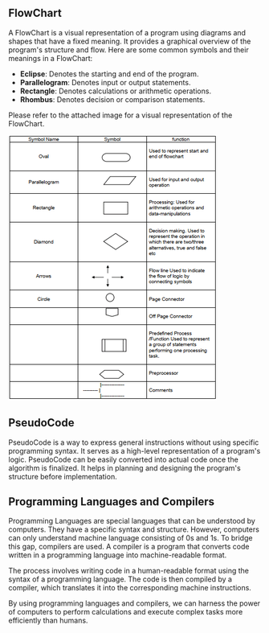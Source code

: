 ## FlowChart
A FlowChart is a visual representation of a program using diagrams and shapes that have a fixed meaning. It provides a graphical overview of the program's structure and flow. Here are some common symbols and their meanings in a FlowChart:

- **Eclipse**: Denotes the starting and end of the program.
- **Parallelogram**: Denotes input or output statements.
- **Rectangle**: Denotes calculations or arithmetic operations.
- **Rhombus**: Denotes decision or comparison statements.

Please refer to the attached image for a visual representation of the FlowChart.

![FlowChart Image](flowchart.jpg)

## PseudoCode
PseudoCode is a way to express general instructions without using specific programming syntax. It serves as a high-level representation of a program's logic. PseudoCode can be easily converted into actual code once the algorithm is finalized. It helps in planning and designing the program's structure before implementation.

## Programming Languages and Compilers
Programming Languages are special languages that can be understood by computers. They have a specific syntax and structure. However, computers can only understand machine language consisting of 0s and 1s. To bridge this gap, compilers are used. A compiler is a program that converts code written in a programming language into machine-readable format.

The process involves writing code in a human-readable format using the syntax of a programming language. The code is then compiled by a compiler, which translates it into the corresponding machine instructions.

By using programming languages and compilers, we can harness the power of computers to perform calculations and execute complex tasks more efficiently than humans.


